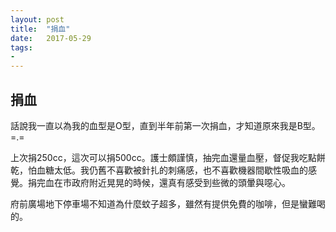 ```yaml
---
layout: post
title:  "捐血"
date:   2017-05-29
tags:
-
---
```

## 捐血

話說我一直以為我的血型是O型，直到半年前第一次捐血，才知道原來我是B型。=.=

上次捐250cc，這次可以捐500cc。護士頗謹慎，抽完血還量血壓，督促我吃點餅乾，怕血糖太低。我仍舊不喜歡被針扎的刺痛感，也不喜歡機器間歇性吸血的感覺。捐完血在市政府附近晃晃的時候，還真有感受到些微的頭暈與噁心。

府前廣場地下停車場不知道為什麼蚊子超多，雖然有提供免費的咖啡，但是蠻難喝的。
